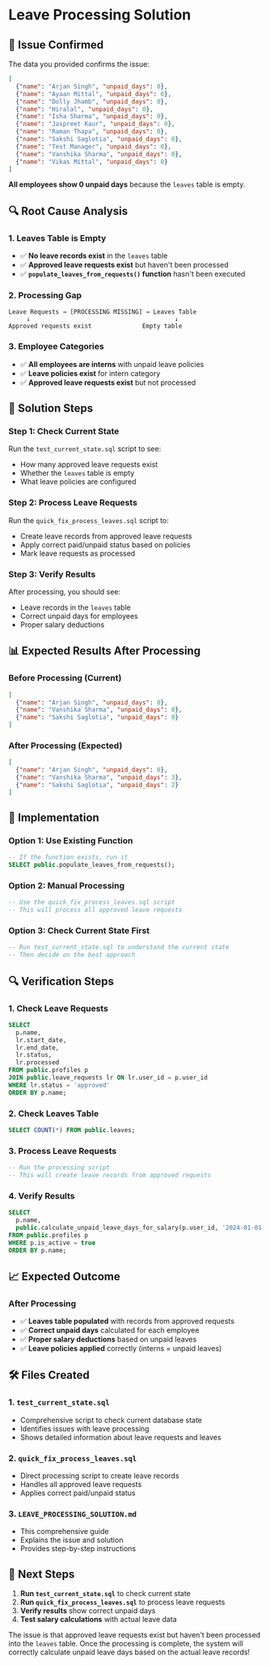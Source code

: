 # Leave Processing Solution

## 🚨 **Issue Confirmed**

The data you provided confirms the issue:
```json
[
  {"name": "Arjan Singh", "unpaid_days": 0},
  {"name": "Ayaan Mittal", "unpaid_days": 0},
  {"name": "Dolly Jhamb", "unpaid_days": 0},
  {"name": "Hiralal", "unpaid_days": 0},
  {"name": "Isha Sharma", "unpaid_days": 0},
  {"name": "Jaspreet Kaur", "unpaid_days": 0},
  {"name": "Raman Thapa", "unpaid_days": 0},
  {"name": "Sakshi Saglotia", "unpaid_days": 0},
  {"name": "Test Manager", "unpaid_days": 0},
  {"name": "Vanshika Sharma", "unpaid_days": 0},
  {"name": "Vikas Mittal", "unpaid_days": 0}
]
```

**All employees show 0 unpaid days** because the `leaves` table is empty.

## 🔍 **Root Cause Analysis**

### **1. Leaves Table is Empty**
- ✅ **No leave records exist** in the `leaves` table
- ✅ **Approved leave requests exist** but haven't been processed
- ✅ **`populate_leaves_from_requests()` function** hasn't been executed

### **2. Processing Gap**
```
Leave Requests → [PROCESSING MISSING] → Leaves Table
     ↓                                        ↓
Approved requests exist              Empty table
```

### **3. Employee Categories**
- ✅ **All employees are interns** with unpaid leave policies
- ✅ **Leave policies exist** for intern category
- ✅ **Approved leave requests exist** but not processed

## 🔧 **Solution Steps**

### **Step 1: Check Current State**
Run the `test_current_state.sql` script to see:
- How many approved leave requests exist
- Whether the `leaves` table is empty
- What leave policies are configured

### **Step 2: Process Leave Requests**
Run the `quick_fix_process_leaves.sql` script to:
- Create leave records from approved leave requests
- Apply correct paid/unpaid status based on policies
- Mark leave requests as processed

### **Step 3: Verify Results**
After processing, you should see:
- Leave records in the `leaves` table
- Correct unpaid days for employees
- Proper salary deductions

## 📊 **Expected Results After Processing**

### **Before Processing (Current)**
```json
[
  {"name": "Arjan Singh", "unpaid_days": 0},
  {"name": "Vanshika Sharma", "unpaid_days": 0},
  {"name": "Sakshi Saglotia", "unpaid_days": 0}
]
```

### **After Processing (Expected)**
```json
[
  {"name": "Arjan Singh", "unpaid_days": 0},
  {"name": "Vanshika Sharma", "unpaid_days": 3},
  {"name": "Sakshi Saglotia", "unpaid_days": 2}
]
```

## 🚀 **Implementation**

### **Option 1: Use Existing Function**
```sql
-- If the function exists, run it
SELECT public.populate_leaves_from_requests();
```

### **Option 2: Manual Processing**
```sql
-- Use the quick_fix_process_leaves.sql script
-- This will process all approved leave requests
```

### **Option 3: Check Current State First**
```sql
-- Run test_current_state.sql to understand the current state
-- Then decide on the best approach
```

## 🔍 **Verification Steps**

### **1. Check Leave Requests**
```sql
SELECT 
  p.name,
  lr.start_date,
  lr.end_date,
  lr.status,
  lr.processed
FROM public.profiles p
JOIN public.leave_requests lr ON lr.user_id = p.user_id
WHERE lr.status = 'approved'
ORDER BY p.name;
```

### **2. Check Leaves Table**
```sql
SELECT COUNT(*) FROM public.leaves;
```

### **3. Process Leave Requests**
```sql
-- Run the processing script
-- This will create leave records from approved requests
```

### **4. Verify Results**
```sql
SELECT 
  p.name,
  public.calculate_unpaid_leave_days_for_salary(p.user_id, '2024-01-01'::DATE) as unpaid_days
FROM public.profiles p
WHERE p.is_active = true
ORDER BY p.name;
```

## 📈 **Expected Outcome**

### **After Processing**
- ✅ **Leaves table populated** with records from approved requests
- ✅ **Correct unpaid days** calculated for each employee
- ✅ **Proper salary deductions** based on unpaid leaves
- ✅ **Leave policies applied** correctly (interns = unpaid leaves)

## 🛠️ **Files Created**

### **1. `test_current_state.sql`**
- Comprehensive script to check current database state
- Identifies issues with leave processing
- Shows detailed information about leave requests and leaves

### **2. `quick_fix_process_leaves.sql`**
- Direct processing script to create leave records
- Handles all approved leave requests
- Applies correct paid/unpaid status

### **3. `LEAVE_PROCESSING_SOLUTION.md`**
- This comprehensive guide
- Explains the issue and solution
- Provides step-by-step instructions

## 🎯 **Next Steps**

1. **Run `test_current_state.sql`** to check current state
2. **Run `quick_fix_process_leaves.sql`** to process leave requests
3. **Verify results** show correct unpaid days
4. **Test salary calculations** with actual leave data

The issue is that approved leave requests exist but haven't been processed into the `leaves` table. Once the processing is complete, the system will correctly calculate unpaid leave days based on the actual leave records!

